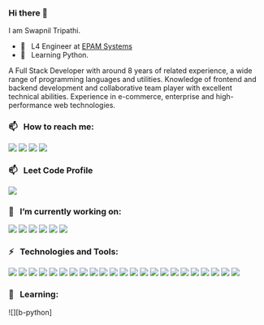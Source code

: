  ### Hi there 👋

I am Swapnil Tripathi.
- 💼  &nbsp; L4 Engineer at [EPAM Systems](https://www.epam.com/)
- 🌱  &nbsp; Learning Python.

A Full Stack Developer with around 8 years of related experience, a wide range of programming languages and utilities. Knowledge of frontend and backend development and collaborative team player with excellent technical abilities. Experience in e-commerce, enterprise and high-performance web technologies.

### 📫 &nbsp; How to reach me: 
[![][b-linkedin]](https://www.linkedin.com/in/tripathiswapnil)
[![][b-instagram]](https://www.instagram.com/iamswapnilgeek)
[![][b-website]]()
[![][b-gmail]](mailto:nswapt@gmail.com)

### 📫 &nbsp; Leet Code Profile
[![][b-leetcode]](https://leetcode.com/Anshdesire/)

### 🔭 &nbsp; I’m currently working on:
![][b-angular]
![][b-typescript]
![][b-javascript]
![][b-rxjs]
![][b-ngrx]
![][b-node]

### ⚡ &nbsp; Technologies and Tools:
![][b-typescript]
![][b-javascript]
![][b-angular]
![][b-rxjs]
![][b-react]
![][b-zsh]
![][b-ngrx]
![][b-node]
![][b-archlinux]
![][b-express]
![][b-graphql]
![][b-mac]
![][b-linux]
![][b-intelli-j]
![][b-vscode]
![][b-react-native]
![][b-jenkins]
![][b-webpack]
![][b-homebrew]
![][b-docker]
![][b-aws]
![][b-bash]
![][b-php]


### 🌱 &nbsp; Learning:
![][b-python]

<!-- Badge Links -->
[b-gitwar]: https://gitwar.herokuapp.com/badge?username=tripathi-swapnil&logo=appveyor&color=brightgreen
[b-linkedin]: https://raster.shields.io/badge/tripathi-swapnil-0077B5?style=flat-square&logo=linkedin
[b-instagram]: https://raster.shields.io/badge/@tripathi-swapnil-E4405F?style=flat-square&logo=instagram&logoColor=white
[b-gmail]: https://raster.shields.io/badge/nswapt-E4405F?style=flat-square&logo=gmail&logoColor=white
[b-yahoomail]: https://raster.shields.io/badge/tripathi-swapnil-6001D2?style=flat-square&logo=yahoo!
[b-website]: https://raster.shields.io/badge/tripathi-swapnil.github.io-4285F4?style=flat-square&logo=google-chrome&logoColor=white

[b-mac]: https://raster.shields.io/badge/MacOS-999999?style=for-the-badge&logo=apple&logoColor=white
[b-linux]: https://raster.shields.io/badge/Linux-FCC624?style=for-the-badge&logo=linux&logoColor=black
[b-archlinux]: https://raster.shields.io/badge/Arch_Linux-1793D1?style=for-the-badge&logo=arch-linux&logoColor=white

[b-intelli-j]: https://img.shields.io/badge/IntelliJ_IDEA-000000?style=for-the-badge&logo=intellij-idea
[b-vscode]: https://img.shields.io/badge/Visual_Studio_Code-007ACC?style=for-the-badge&logo=visual-studio-code

[b-leetcode]: https://img.shields.io/badge/LeetCode-007ACC?style=for-the-badge&logo=Leetcode
[b-typescript]: https://img.shields.io/badge/Typescript-007ACC?style=for-the-badge&logo=typescript
[b-javascript]: https://img.shields.io/badge/JavaScript-F7DF1E?style=for-the-badge&logo=javascript&logoColor=black
[b-rust]: https://img.shields.io/badge/Rust-000000?style=for-the-badge&logo=rust
[b-swift]: https://img.shields.io/badge/Swift-FA7343?style=for-the-badge&logo=swift&logoColor=white
[b-objective_c]: https://img.shields.io/badge/Objective_C-A8B9CC?style=for-the-badge&logo=c&logoColor=black

[b-angular]: https://img.shields.io/badge/Angular-DD0031?style=for-the-badge&logo=angular
[b-react]: https://img.shields.io/badge/React-61DAFB?style=for-the-badge&logo=react&logoColor=black
[b-react-native]: https://img.shields.io/badge/React_Native-61DAFB?style=for-the-badge&logo=react&logoColor=black
[b-node]: https://img.shields.io/badge/Node.JS-339933?style=for-the-badge&logo=node.js&logoColor=white
[b-express]: https://img.shields.io/badge/Express.JS-339933?style=for-the-badge&logo=node.js&logoColor=white
[b-rxjs]: https://img.shields.io/badge/ReactiveX_(RxJS)-B7178C?style=for-the-badge&logo=reactivex
[b-ngrx]: https://img.shields.io/badge/Redux_(@ngrx/store)-764ABC?style=for-the-badge&logo=redux
[b-aws]: https://img.shields.io/badge/AWS-232F3E?style=for-the-badge&logo=amazon-aws
[b-docker]: https://img.shields.io/badge/Docker-2496ED?style=for-the-badge&logo=docker&logoColor=white
[b-graphql]: https://img.shields.io/badge/GraphQL-E10098?style=for-the-badge&logo=graphql

[b-zsh]: https://img.shields.io/badge/Zsh-4EAA25?style=for-the-badge&logo=gnu-bash&logoColor=white
[b-bash]: https://img.shields.io/badge/Bash-4EAA25?style=for-the-badge&logo=gnu-bash&logoColor=white

[b-jenkins]: https://img.shields.io/badge/Jenkins-D24939?style=for-the-badge&logo=jenkins&logoColor=white
[b-webpack]: https://img.shields.io/badge/Webpack-8DD6F9?style=for-the-badge&logo=webpack&logoColor=black
[b-homebrew]: https://img.shields.io/badge/Homebrew-FBB040?style=for-the-badge&logo=homebrew&logoColor=black
[b-php]: https://img.shields.io/badge/Homebrew-FBB040?style=for-the-badge&logoColor=black

